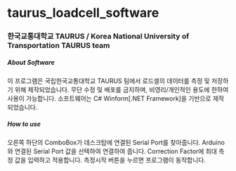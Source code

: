 # taurus_loadcell_software
### 한국교통대학교 TAURUS / Korea National University of Transportation TAURUS team

##### About Software
이 프로그램은 국립한국교통대학교 TAURUS 팀에서 로드셀의 데이터를 측정 및 저장하기 위해 제작되었습니다.
무단 수정 및 배포를 금지하며, 비영리/개인적인 용도에 한하여 사용이 가능합니다.
소프트웨어는 C# Winform[.NET Framework]을 기반으로 제작되었습니다.

##### How to use
오른쪽 하단의 ComboBox가 데스크탑에 연결된 Serial Port를 찾아줍니다.
Arduino와 연결된 Serial Port 값을 선택하여 연결하여 줍니다.
Correction Factor에 최대 측정 값을 입력하고 적용합니다.
측정시작 버튼을 누르면 프로그램이 동작합니다.
